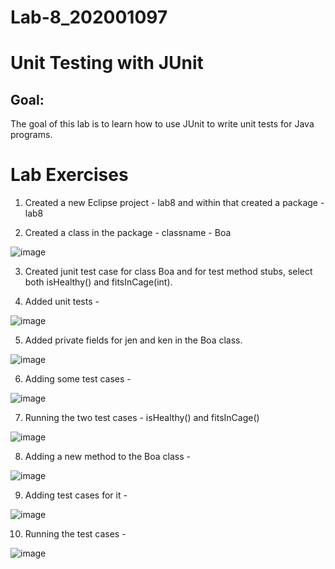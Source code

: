 # Lab-8_202001097

# Unit Testing with JUnit

## Goal:
The goal of this lab is to learn how to use JUnit to write unit tests for Java programs.

# Lab Exercises

1. Created a new Eclipse project - lab8 and within that created a package - lab8

2. Created a class in the package - classname - Boa

![image](https://user-images.githubusercontent.com/123479469/233023817-b63fa106-04dc-421e-9471-cf67d75805d8.png)

3. Created junit test case for class Boa and for test method stubs, select both isHealthy() and fitsInCage(int).

4. Added unit tests - 

![image](https://user-images.githubusercontent.com/123479469/233039973-f0cb5ba9-235f-44ae-a5b1-dabd636ca229.png)

5. Added private fields for jen and ken in the Boa class.

![image](https://user-images.githubusercontent.com/123479469/233040296-b6ab4813-e28d-43d8-858f-d107a7785059.png)

6. Adding some test cases -

![image](https://user-images.githubusercontent.com/123479469/233040296-b6ab4813-e28d-43d8-858f-d107a7785059.png)

7. Running the two test cases - isHealthy() and fitsInCage()

![image](https://user-images.githubusercontent.com/123479469/233045674-f3b08225-68cb-4e05-ab03-85146b93059d.png)

8. Adding a new method to the Boa class -

![image](https://user-images.githubusercontent.com/123479469/233040406-71c26cb7-3ab5-43cf-9e1a-ad387546ba99.png)

9. Adding test cases for it -

![image](https://user-images.githubusercontent.com/123479469/233046370-8e21ff51-4dda-4d3f-a5a3-77d68b2858fe.png)

10. Running the test cases - 

![image](https://user-images.githubusercontent.com/123479469/233044795-45429853-55d9-4234-9e8a-6f7623657a00.png)







